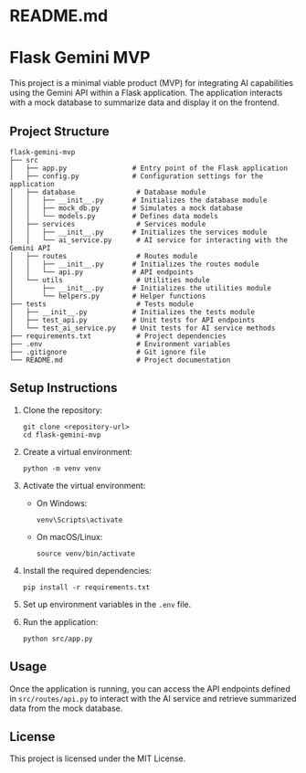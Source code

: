 # README.md

# Flask Gemini MVP

This project is a minimal viable product (MVP) for integrating AI capabilities using the Gemini API within a Flask application. The application interacts with a mock database to summarize data and display it on the frontend.

## Project Structure

```
flask-gemini-mvp
├── src
│   ├── app.py                # Entry point of the Flask application
│   ├── config.py             # Configuration settings for the application
│   ├── database               # Database module
│   │   ├── __init__.py       # Initializes the database module
│   │   ├── mock_db.py        # Simulates a mock database
│   │   └── models.py         # Defines data models
│   ├── services               # Services module
│   │   ├── __init__.py       # Initializes the services module
│   │   └── ai_service.py      # AI service for interacting with the Gemini API
│   ├── routes                 # Routes module
│   │   ├── __init__.py       # Initializes the routes module
│   │   └── api.py            # API endpoints
│   └── utils                  # Utilities module
│       ├── __init__.py       # Initializes the utilities module
│       └── helpers.py        # Helper functions
├── tests                      # Tests module
│   ├── __init__.py           # Initializes the tests module
│   ├── test_api.py           # Unit tests for API endpoints
│   └── test_ai_service.py    # Unit tests for AI service methods
├── requirements.txt           # Project dependencies
├── .env                       # Environment variables
├── .gitignore                 # Git ignore file
└── README.md                  # Project documentation
```

## Setup Instructions

1. Clone the repository:
   ```
   git clone <repository-url>
   cd flask-gemini-mvp
   ```

2. Create a virtual environment:
   ```
   python -m venv venv
   ```

3. Activate the virtual environment:
   - On Windows:
     ```
     venv\Scripts\activate
     ```
   - On macOS/Linux:
     ```
     source venv/bin/activate
     ```

4. Install the required dependencies:
   ```
   pip install -r requirements.txt
   ```

5. Set up environment variables in the `.env` file.

6. Run the application:
   ```
   python src/app.py
   ```

## Usage

Once the application is running, you can access the API endpoints defined in `src/routes/api.py` to interact with the AI service and retrieve summarized data from the mock database.

## License

This project is licensed under the MIT License.